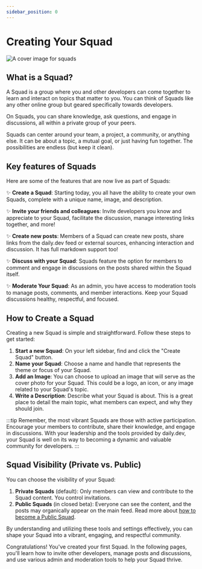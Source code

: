 ```yaml
---
sidebar_position: 0
---
```


# Creating Your Squad

![A cover image for squads](https://daily-now-res.cloudinary.com/image/upload/v1690467943/docs/Update%20July%202023/-_Private_squads_v3_2.png)

## What is a Squad?

A Squad is a group where you and other developers can come together to learn and interact on topics that matter to you. You can think of Squads like any other online group but geared specifically towards developers.

On Squads, you can share knowledge, ask questions, and engage in discussions, all within a private group of your peers.

Squads can center around your team, a project, a community, or anything else. It can be about a topic, a mutual goal, or just having fun together. The possibilities are endless (but keep it clean).

## Key features of Squads

Here are some of the features that are now live as part of Squads:

✨ **Create a Squad**: Starting today, you all have the ability to create your own Squads, complete with a unique name, image, and description.

✨ **Invite your friends and colleagues**: Invite developers you know and appreciate to your Squad, facilitate the discussion, manage interesting links together, and more!

✨ **Create new posts**: Members of a Squad can create new posts, share links from the daily.dev feed or external sources, enhancing interaction and discussion. It has full markdown support too!

✨ **Discuss with your Squad**: Squads feature the option for members to comment and engage in discussions on the posts shared within the Squad itself.

✨ **Moderate Your Squad**: As an admin, you have access to moderation tools to manage posts, comments, and member interactions. Keep your Squad discussions healthy, respectful, and focused.

## How to Create a Squad

Creating a new Squad is simple and straightforward. Follow these steps to get started:

1. **Start a new Squad**: On your left sidebar, find and click the "Create Squad" button.
2. **Name your Squad**: Choose a name and handle that represents the theme or focus of your Squad.
3. **Add an Image**: You can choose to upload an image that will serve as the cover photo for your Squad. This could be a logo, an icon, or any image related to your Squad's topic.
4. **Write a Description**: Describe what your Squad is about. This is a great place to detail the main topic, what members can expect, and why they should join.

:::tip
Remember, the most vibrant Squads are those with active participation. Encourage your members to contribute, share their knowledge, and engage in discussions. With your leadership and the tools provided by daily.dev, your Squad is well on its way to becoming a dynamic and valuable community for developers.
:::

## Squad Visibility (Private vs. Public)

You can choose the visibility of your Squad:

1. **Private Squads** (default): Only members can view and contribute to the Squad content. You control invitations.
2. **Public Squads** (in closed beta): Everyone can see the content, and the posts may organically appear on the main feed. Read more about [how to become a Public Squad](/squads/public-squads.md). 

By understanding and utilizing these tools and settings effectively, you can shape your Squad into a vibrant, engaging, and respectful community. 

Congratulations! You've created your first Squad. In the following pages, you'll learn how to invite other developers, 
manage posts and discussions, and use various admin and moderation tools to help your Squad thrive.
